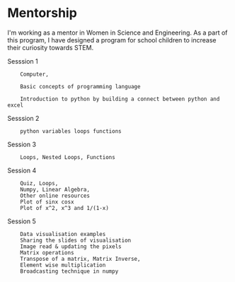 # Mentorship
I'm working as a mentor in Women in Science and Engineering. 
As a part of this program, I have designed a program for school children to increase their curiosity towards STEM.


Sesssion 1

        Computer, 
        
        Basic concepts of programming language
        
        Introduction to python by building a connect between python and excel
Sesssion 2

        python variables loops functions
Session 3

        Loops, Nested Loops, Functions
Session 4

        Quiz, Loops,
        Numpy, Linear Algebra, 
        Other online resources
        Plot of sinx cosx 
        Plot of x^2, x^3 and 1/(1-x)
Session 5

        Data visualisation examples
        Sharing the slides of visualisation
        Image read & updating the pixels
        Matrix operations
        Transpose of a matrix, Matrix Inverse, 
        Element wise multiplication 
        Broadcasting technique in numpy

